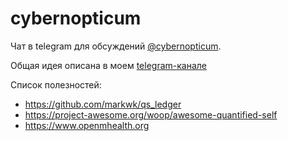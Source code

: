 # cybernopticum

Чат в telegram для обсуждений [@cybernopticum](https://t.me/cybernopticum).



Общая идея описана в моем [telegram-канале](https://t.me/jtprogru_channel/3993)

Список полезностей:
- https://github.com/markwk/qs_ledger
- https://project-awesome.org/woop/awesome-quantified-self
- https://www.openmhealth.org


